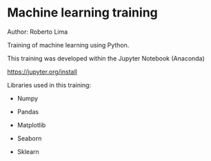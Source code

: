 # Machine learning training

Author: Roberto Lima

Training of machine learning using Python.

This training was developed within the Jupyter Notebook (Anaconda)

https://jupyter.org/install


Libraries used in this training:

- Numpy
- Pandas
- Matplotlib
- Seaborn

- Sklearn
